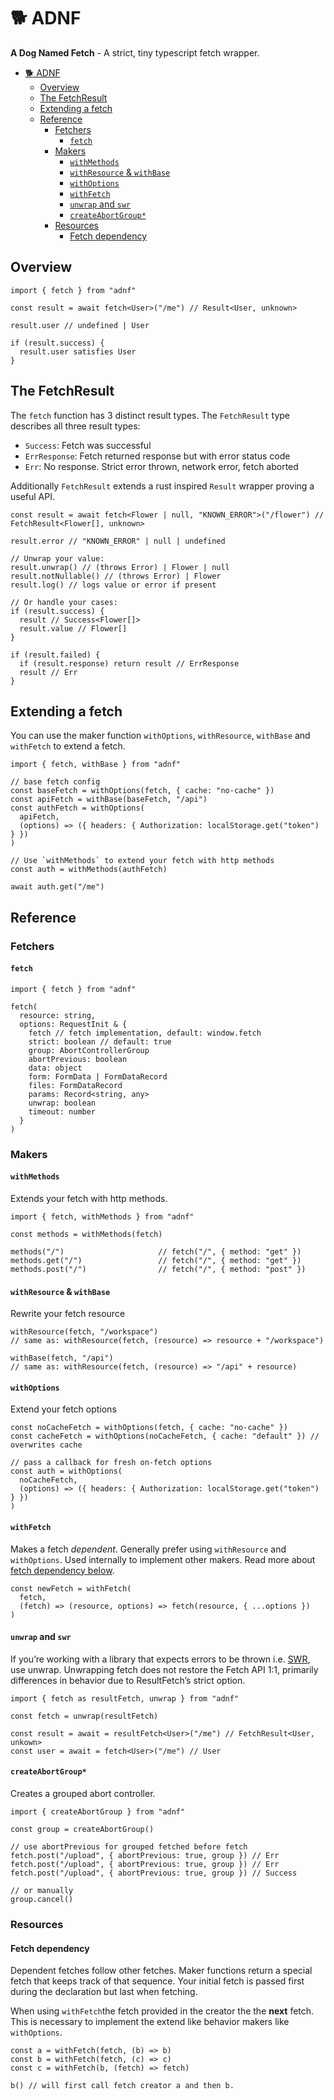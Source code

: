 # 🐕 ADNF
**A Dog Named Fetch** - A strict, tiny typescript fetch wrapper.

- [🐕 ADNF](#-adnf)
   * [Overview](#overview)
   * [The FetchResult](#the-fetchresult)
   * [Extending a fetch](#extending-a-fetch)
   * [Reference](#reference)
      + [Fetchers](#fetchers)
         - [`fetch`](#fetch)
      + [Makers](#makers)
         - [`withMethods`](#withmethods)
         - [`withResource` & `withBase`](#withresource-withbase)
         - [`withOptions`](#withoptions)
         - [`withFetch`](#withfetch)
         - [`unwrap` and `swr`](#unwrap-and-swr)
         - [`createAbortGroup*`](#createabortgroup)
      + [Resources](#resources)
         - [Fetch dependency](#fetch-dependency)

## Overview

```tsx
import { fetch } from "adnf"

const result = await fetch<User>("/me") // Result<User, unknown>

result.user // undefined | User

if (result.success) {
  result.user satisfies User
}
```

## The FetchResult

The `fetch` function has 3 distinct result types. The `FetchResult` type describes all three result types:

- `Success`: Fetch was successful
- `ErrResponse`: Fetch returned response but with error status code
- `Err`: No response. Strict error thrown, network error, fetch aborted

Additionally `FetchResult` extends a rust inspired `Result` wrapper proving a useful API.

```tsx
const result = await fetch<Flower | null, "KNOWN_ERROR">("/flower") // FetchResult<Flower[], unknown>

result.error // "KNOWN_ERROR" | null | undefined

// Unwrap your value:
result.unwrap() // (throws Error) | Flower | null
result.notNullable() // (throws Error) | Flower
result.log() // logs value or error if present

// Or handle your cases:
if (result.success) {
  result // Success<Flower[]>
  result.value // Flower[]
}

if (result.failed) {
  if (result.response) return result // ErrResponse
  result // Err
}
```

## Extending a fetch

You can use the maker function `withOptions`, `withResource`, `withBase` and `withFetch` to extend a fetch.

```tsx
import { fetch, withBase } from "adnf"

// base fetch config
const baseFetch = withOptions(fetch, { cache: "no-cache" })
const apiFetch = withBase(baseFetch, "/api")
const authFetch = withOptions(
  apiFetch,
  (options) => ({ headers: { Authorization: localStorage.get("token") } })
)

// Use `withMethods` to extend your fetch with http methods
const auth = withMethods(authFetch)

await auth.get("/me")
```





## Reference

### Fetchers

#### `fetch`

```tsx
import { fetch } from "adnf"

fetch(
  resource: string,
  options: RequestInit & {
    fetch // fetch implementation, default: window.fetch
    strict: boolean // default: true
    group: AbortControllerGroup
    abortPrevious: boolean
    data: object
    form: FormData | FormDataRecord
    files: FormDataRecord
    params: Record<string, any>
    unwrap: boolean
    timeout: number
  }
)
```

### Makers

#### `withMethods`

Extends your fetch with http methods.

```tsx
import { fetch, withMethods } from "adnf"

const methods = withMethods(fetch)

methods("/")                     // fetch("/", { method: "get" })
methods.get("/")                 // fetch("/", { method: "get" })
methods.post("/")                // fetch("/", { method: "post" })
```

#### `withResource` & `withBase`

Rewrite your fetch resource

```tsx
withResource(fetch, "/workspace")
// same as: withResource(fetch, (resource) => resource + "/workspace")

withBase(fetch, "/api")
// same as: withResource(fetch, (resource) => "/api" + resource)
```

#### `withOptions`

Extend your fetch options

```tsx
const noCacheFetch = withOptions(fetch, { cache: "no-cache" })
const cacheFetch = withOptions(noCacheFetch, { cache: "default" }) // overwrites cache

// pass a callback for fresh on-fetch options
const auth = withOptions(
  noCacheFetch,
  (options) => ({ headers: { Authorization: localStorage.get("token") } })
)
```

#### `withFetch`

Makes a fetch *dependent*. Generally prefer using `withResource` and `withOptions`. Used internally to implement other makers. Read more about [fetch dependency below](#fetch-dependency).

```tsx
const newFetch = withFetch(
  fetch,
  (fetch) => (resource, options) => fetch(resource, { ...options })
)
```

#### `unwrap` and `swr`

If you’re working with a library that expects errors to be thrown i.e. [SWR](https://swr.vercel.app/docs/error-handling), use unwrap. Unwrapping fetch does not restore the Fetch API 1:1, primarily differences in behavior due to ResultFetch’s strict option.

```tsx
import { fetch as resultFetch, unwrap } from "adnf"

const fetch = unwrap(resultFetch)

const result = await = resultFetch<User>("/me") // FetchResult<User, unkown>
const user = await = fetch<User>("/me") // User
```

#### `createAbortGroup*`

Creates a grouped abort controller.

```tsx
import { createAbortGroup } from "adnf"

const group = createAbortGroup()

// use abortPrevious for grouped fetched before fetch
fetch.post("/upload", { abortPrevious: true, group }) // Err
fetch.post("/upload", { abortPrevious: true, group }) // Err
fetch.post("/upload", { abortPrevious: true, group }) // Success

// or manually
group.cancel()
```

### Resources

#### Fetch dependency

Dependent fetches follow other fetches. Maker functions return a special fetch that keeps track of that sequence. Your initial fetch is passed first during the declaration but last when fetching.

When using `withFetch`the fetch provided in the creator the the **next** fetch. This is necessary to implement the extend like behavior makers like `withOptions`.

```tsx
const a = withFetch(fetch, (b) => b)
const b = withFetch(fetch, (c) => c)
const c = withFetch(b, (fetch) => fetch)

b() // will first call fetch creator a and then b.
```

